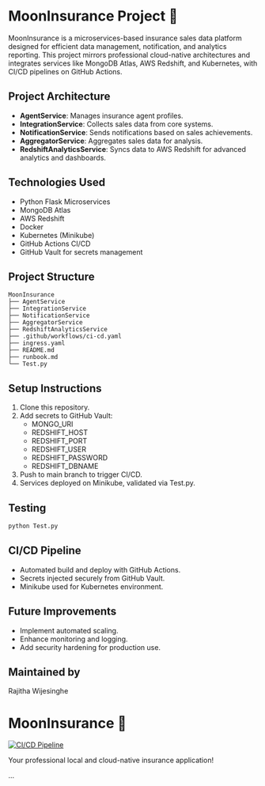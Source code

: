 
# MoonInsurance Project 🚀

MoonInsurance is a microservices-based insurance sales data platform designed for efficient data management, notification, and analytics reporting. This project mirrors professional cloud-native architectures and integrates services like MongoDB Atlas, AWS Redshift, and Kubernetes, with CI/CD pipelines on GitHub Actions.

## Project Architecture

- **AgentService**: Manages insurance agent profiles.
- **IntegrationService**: Collects sales data from core systems.
- **NotificationService**: Sends notifications based on sales achievements.
- **AggregatorService**: Aggregates sales data for analysis.
- **RedshiftAnalyticsService**: Syncs data to AWS Redshift for advanced analytics and dashboards.

## Technologies Used

- Python Flask Microservices
- MongoDB Atlas
- AWS Redshift
- Docker
- Kubernetes (Minikube)
- GitHub Actions CI/CD
- GitHub Vault for secrets management

## Project Structure

```
MoonInsurance
├── AgentService
├── IntegrationService
├── NotificationService
├── AggregatorService
├── RedshiftAnalyticsService
├── .github/workflows/ci-cd.yaml
├── ingress.yaml
├── README.md
├── runbook.md
└── Test.py
```

## Setup Instructions

1. Clone this repository.
2. Add secrets to GitHub Vault:
   - MONGO_URI
   - REDSHIFT_HOST
   - REDSHIFT_PORT
   - REDSHIFT_USER
   - REDSHIFT_PASSWORD
   - REDSHIFT_DBNAME
3. Push to main branch to trigger CI/CD.
4. Services deployed on Minikube, validated via Test.py.

## Testing

```bash
python Test.py
```

## CI/CD Pipeline

- Automated build and deploy with GitHub Actions.
- Secrets injected securely from GitHub Vault.
- Minikube used for Kubernetes environment.

## Future Improvements

- Implement automated scaling.
- Enhance monitoring and logging.
- Add security hardening for production use.

## Maintained by
Rajitha Wijesinghe


# MoonInsurance 🚀

[![CI/CD Pipeline](https://github.com/blackdevil97/MoonInsurance/actions/workflows/ci-cd.yaml/badge.svg)](https://github.com/blackdevil97/MoonInsurance/actions/workflows/ci-cd.yaml)

Your professional local and cloud-native insurance application!

...
